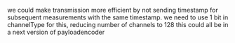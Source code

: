 we could make transmission more efficient by not sending timestamp for subsequent measurements with the same timestamp.
we need to use 1 bit in channelType for this, reducing number of channels to 128
this could all be in a next version of payloadencoder